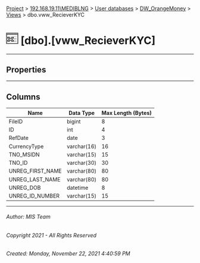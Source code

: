 #### 

[Project](../../../../index.md) > [192.168.19.11\\MEDIBLNG](../../../index.md) > [User databases](../../index.md) > [DW_OrangeMoney](../index.md) > [Views](Views.md) > dbo.vww_RecieverKYC

# ![Views](../../../../Images/View32.png) [dbo].[vww_RecieverKYC]

---

## <a name="#properties"></a>Properties



---

## <a name="#columns"></a>Columns

| Name | Data Type | Max Length (Bytes) |
|---|---|---|
| FileID | bigint | 8 |
| ID | int | 4 |
| RefDate | date | 3 |
| CurrencyType | varchar(16) | 16 |
| TNO_MSIDN | varchar(15) | 15 |
| TNO_ID | varchar(30) | 30 |
| UNREG_FIRST_NAME | varchar(80) | 80 |
| UNREG_LAST_NAME | varchar(80) | 80 |
| UNREG_DOB | datetime | 8 |
| UNREG_ID_NUMBER | varchar(15) | 15 |


---

###### Author:  MIS Team

###### Copyright 2021 - All Rights Reserved

###### Created: Monday, November 22, 2021 4:40:59 PM


